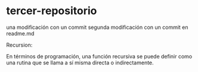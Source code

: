 # tercer-repositorio
una modificación con un commit
segunda modificación con un commit en readme.md

Recursion:

En términos de programación, una función recursiva se puede definir como una rutina que se llama a sí misma directa o indirectamente.